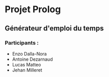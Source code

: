 # Projet Prolog
## Générateur d'emploi du temps

### Participants :
* Enzo Dalla-Nora
* Antoine Dezarnaud
* Lucas Matteo
* Jehan Milleret